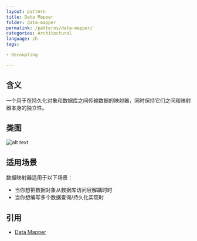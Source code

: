 ```yaml
---
layout: pattern
title: Data Mapper
folder: data-mapper
permalink: /patterns/data-mapper/
categories: Architectural
language: zh
tags:

- Decoupling

---
```


## 含义

一个用于在持久化对象和数据库之间传输数据的映射器，同时保持它们之间和映射器本身的独立性。

## 类图

![alt text](../../../data-mapper/etc/data-mapper.png "Data Mapper")

## 适用场景

数据映射器适用于以下场景：

* 当你想把数据对象从数据库访问层解耦时时
* 当你想编写多个数据查询/持久化实现时

## 引用

* [Data Mapper](http://richard.jp.leguen.ca/tutoring/soen343-f2010/tutorials/implementing-data-mapper/)
